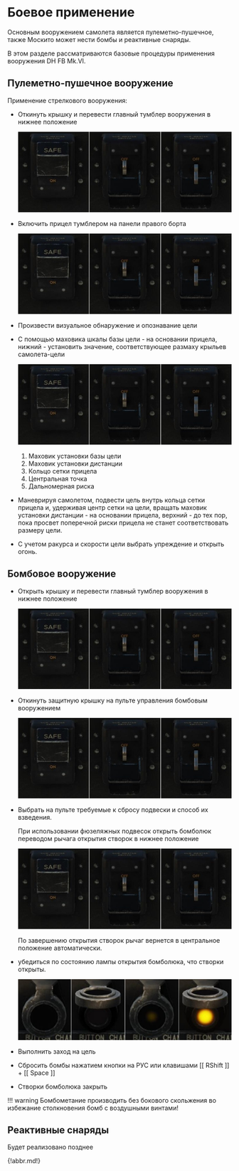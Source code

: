 # Боевое применение

Основным вооружением самолета является пулеметно-пушечное, также Москито может нести
бомбы и реактивные снаряды.

В этом разделе рассматриваются базовые процедуры применения вооружения DH FB Mk.VI.


## Пулеметно-пушечное вооружение

Применение стрелкового вооружения:

- Откинуть крышку и перевести главный тумблер вооружения в нижнее положение

    ![Главный тумблер вооружения. Крышка закрыта, положение OFF, слева; крышка открыта, положение OFF, в центре; крышка открыта, положение ON – готов к стрельбе, справа](img/img-116-1-screen.jpg)

- Включить прицел тумблером на панели правого борта

    ![Тумблер включения прицела, положение ON](img/img-116-1-screen.jpg)

- Произвести визуальное обнаружение и опознавание цели
- С помощью маховика шкалы базы цели - на основании прицела, нижний - установить
значение, соответствующее размаху крыльев самолета-цели

    ![Прицел, подсветка включена](img/img-116-1-screen.jpg)
    
    1. Маховик установки базы цели
    2. Маховик установки дистанции
    3. Кольцо сетки прицела
    4. Центральная точка
    5. Дальномерная риска

- Маневрируя самолетом, подвести цель внутрь кольца сетки прицела и, удерживая центр
сетки на цели, вращать маховик установки дистанции - на основании прицела, верхний -
до тех пор, пока просвет поперечной риски прицела не станет соответствовать размеру
цели.
- С учетом ракурса и скорости цели выбрать упреждение и открыть огонь.

## Бомбовое вооружение

- Открыть крышку и перевести главный тумблер вооружения в нижнее положение

    ![Главный тумблер вооружения. Крышка закрыта, положение OFF, слева; крышка открыта, положение OFF, в центре; крышка открыта, положение ON – готов к стрельбе, справа](img/img-116-1-screen.jpg)

- Откинуть защитную крышку на пульте управления бомбовым вооружением

    ![Пульт управления бомбовым вооружением, защитная крышка открыта](img/img-116-1-screen.jpg)

- Выбрать на пульте требуемые к сбросу подвески и способ их взведения.
    
    При использовании фюзеляжных подвесок открыть бомболюк
    переводом рычага открытия створок в нижнее положение

    ![Рычаг открытия створок бомболюка в нижнем положении](img/img-116-1-screen.jpg)

    По завершению открытия створок рычаг вернется в центральное положение автоматически.

- убедиться по состоянию лампы открытия бомболюка, что створки открыты.

    ![Лампа положения створок бомболюка, слева направо: бомболюк закрыт, крышка светофильтра закрыта; бомболюк закрыт, крышка светофильтра открыта; бомболюк открыт, крышка светофильтра закрыта; бомболюк открыт, крышка светофильтра открыта](img/img-119-2-screen.jpg)

- Выполнить заход на цель
- Сбросить бомбы нажатием кнопки на РУС или клавишами [[ RShift ]] + [[ Space ]]
- Створки бомболюка закрыть

!!! warning
    Бомбометание производить без бокового скольжения во избежание столкновения бомб
    с воздушными винтами!

## Реактивные снаряды

Будет реализовано позднее

{!abbr.md!}
